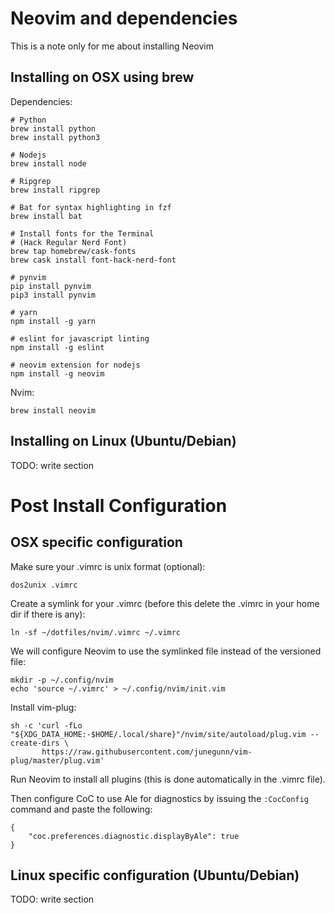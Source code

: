 # Neovim and dependencies

This is a note only for me about installing Neovim

## Installing on OSX using brew

Dependencies:
```
# Python
brew install python
brew install python3

# Nodejs
brew install node

# Ripgrep
brew install ripgrep

# Bat for syntax highlighting in fzf
brew install bat

# Install fonts for the Terminal
# (Hack Regular Nerd Font)
brew tap homebrew/cask-fonts
brew cask install font-hack-nerd-font

# pynvim
pip install pynvim
pip3 install pynvim

# yarn
npm install -g yarn

# eslint for javascript linting
npm install -g eslint

# neovim extension for nodejs
npm install -g neovim
```

Nvim:
```
brew install neovim
```

## Installing on Linux (Ubuntu/Debian)

TODO: write section

# Post Install Configuration

## OSX specific configuration

Make sure your .vimrc is unix format (optional):
```
dos2unix .vimrc
```

Create a symlink for your .vimrc (before this delete the .vimrc in your home dir if there is any):
```
ln -sf ~/dotfiles/nvim/.vimrc ~/.vimrc
```

We will configure Neovim to use the symlinked file instead of the versioned file:
```
mkdir -p ~/.config/nvim
echo 'source ~/.vimrc' > ~/.config/nvim/init.vim
```

Install vim-plug:
```
sh -c 'curl -fLo "${XDG_DATA_HOME:-$HOME/.local/share}"/nvim/site/autoload/plug.vim --create-dirs \
       https://raw.githubusercontent.com/junegunn/vim-plug/master/plug.vim'
```

Run Neovim to install all plugins (this is done automatically in the .vimrc file).

Then configure CoC to use Ale for diagnostics by issuing the `:CocConfig` command and paste the following:
```
{
    "coc.preferences.diagnostic.displayByAle": true
}
```

## Linux specific configuration (Ubuntu/Debian)

TODO: write section
